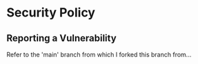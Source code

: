 # Security Policy


## Reporting a Vulnerability

Refer to the 'main' branch from which I forked this branch from...
